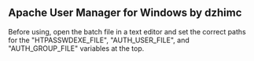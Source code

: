 Apache User Manager for Windows
by dzhimc
-
Before using, open the batch file in a text editor and set the correct paths for the "HTPASSWDEXE_FILE", "AUTH_USER_FILE", and "AUTH_GROUP_FILE" variables at the top.